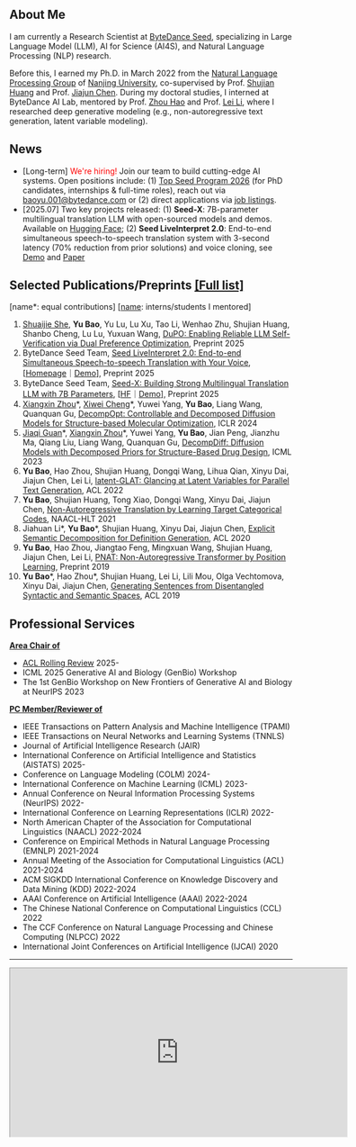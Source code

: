 ## About Me

I am currently a Research Scientist at [ByteDance Seed](https://seed.bytedance.com/), specializing in Large Language Model (LLM), AI for Science (AI4S), and Natural Language Processing (NLP) research.

Before this, I earned my Ph.D. in March 2022 from  the [Natural Language Processing Group](http://nlp.nju.edu.cn/homepage/) of [Nanjing University](https://grawww.nju.edu.cn/main.htm), co-supervised by Prof. [Shujian Huang](http://nlp.nju.edu.cn/huangsj/) and Prof. [Jiajun Chen](https://cs.nju.edu.cn/chenjiajun/). During my doctoral studies, I interned at ByteDance AI Lab, mentored by Prof. [Zhou Hao](https://zhouh.github.io/) and Prof. [Lei Li](https://lileicc.github.io/), where I researched deep generative modeling (e.g., non-autoregressive text generation, latent variable modeling).

<!--<center><a href="mailto:nlp.baoy@gmail.com">[Email]</a> <a href="./files/baoy_CV.pdf">[CV]</a></center>-->
## News

- [Long-term] <span style="color:red;">We're hiring!</span> Join our team to build cutting-edge AI systems. Open positions include: (1) [Top Seed Program 2026](https://seed.bytedance.com/zh/topseed?view_from=homepage_tab) (for PhD candidates, internships & full-time roles), reach out via <a href="mailto:baoyu.001@bytedance.com">baoyu.001@bytedance.com</a> or (2) direct applications via [job listings](https://job.toutiao.com/s/_e74JFvZtw4).
- [2025.07] Two key projects released: (1) **Seed-X**: 7B-parameter multilingual translation LLM with open-sourced models and demos. Available on [Hugging Face](https://huggingface.co/collections/ByteDance-Seed/seed-x-6878753f2858bc17afa78543); (2) **Seed LiveInterpret 2.0**: End-to-end simultaneous speech-to-speech translation system with 3-second latency (70% reduction from prior solutions) and voice cloning, see [Demo](https://console.volcengine.com/ark/region:ark+cn-beijing/experience/voice?type=SI) and [Paper](https://arxiv.org/abs/2507.17527)

<!-- ### Awards

- 2022, Excellent Doctoral Paper Award, JiangSu Association of Artificial Intelligence.
- 2020, Outstanding Ph.D. Candidate, Nanjing University
- 2019, Artificial Intelligence Scholarship, Nanjing University
- 2019, Outstanding Graduate Student, Nanjing University -->

## Selected Publications/Preprints <a href="https://scholar.google.com/citations?authuser=1&user=TqMb6nMAAAAJ">[Full list]</a> 

\[name*: equal contributions\] \[<ins>name</ins>: interns/students I mentored\]

1. <ins>Shuaijie She</ins>, **Yu Bao**, Yu Lu, Lu Xu, Tao Li, Wenhao Zhu, Shujian Huang, Shanbo Cheng, Lu Lu, Yuxuan Wang, [DuPO: Enabling Reliable LLM Self-Verification via Dual Preference Optimization](https://huggingface.co/papers/2508.14460), Preprint 2025
2. ByteDance Seed Team, [Seed LiveInterpret 2.0: End-to-end Simultaneous Speech-to-speech Translation with Your Voice](https://arxiv.org/abs/2507.17527), [[Homepage](https://seed.bytedance.com/zh/seed_liveinterpret)｜[Demo](https://console.volcengine.com/ark/region:ark+cn-beijing/experience/voice?type=SI)], Preprint 2025
3. ByteDance Seed Team, [Seed-X: Building Strong Multilingual Translation LLM with 7B Parameters](https://arxiv.org/abs/2507.13618), [[HF](https://huggingface.co/collections/ByteDance-Seed/seed-x-6878753f2858bc17afa78543)｜[Demo](https://huggingface.co/spaces/ByteDance-Seed/Seed-X)], Preprint 2025
4. <ins>Xiangxin Zhou</ins>\*, <ins>Xiwei Cheng</ins>\*, Yuwei Yang, **Yu Bao**, Liang Wang, Quanquan Gu, [DecompOpt: Controllable and Decomposed Diffusion Models for Structure-based Molecular Optimization](https://arxiv.org/abs/2403.13829), ICLR 2024
5. <ins>Jiaqi Guan</ins>\*, <ins>Xiangxin Zhou</ins>\*, Yuwei Yang, **Yu Bao**, Jian Peng, Jianzhu Ma, Qiang Liu, Liang Wang, Quanquan Gu, [DecompDiff: Diffusion Models with Decomposed Priors for Structure-Based Drug Design](https://arxiv.org/abs/2403.07902), ICML 2023
6. **Yu Bao**, Hao Zhou, Shujian Huang, Dongqi Wang, Lihua Qian, Xinyu Dai, Jiajun Chen, Lei Li, [latent-GLAT: Glancing at Latent Variables for Parallel Text Generation](https://baoy-nlp.github.io/files/Latent_GLAT.pdf), ACL 2022
7. **Yu Bao**, Shujian Huang, Tong Xiao, Dongqi Wang, Xinyu Dai, Jiajun Chen, [Non-Autoregressive Translation by Learning Target Categorical Codes](https://aclanthology.org/2021.naacl-main.458.pdf), NAACL-HLT 2021
8. Jiahuan Li*, **Yu Bao**\*, Shujian Huang, Xinyu Dai, Jiajun Chen, [Explicit Semantic Decomposition for Definition Generation](https://virtual.acl2020.org/paper_main.65.html), ACL 2020
9. **Yu Bao**, Hao Zhou, Jiangtao Feng, Mingxuan Wang, Shujian Huang, Jiajun Chen, Lei Li, [PNAT: Non-Autoregressive Transformer by Position Learning](https://arxiv.org/abs/1911.10677), Preprint 2019
10. **Yu Bao**\*, Hao Zhou*, Shujian Huang, Lei Li, Lili Mou, Olga Vechtomova, Xinyu Dai, Jiajun Chen, [Generating Sentences from Disentangled Syntactic and Semantic Spaces](https://aclanthology.org/P19-1602.pdf), ACL 2019


<!-- ### Invited Talks

- Grammar Learning and Its Application for Molecular Design, Tsinghua University AIR, Oct. 2022.
- latent-GLAT: Glancing at Latent Variables for Parallel Text Generation, CIPSC & PaperWeekly & MLNLP, ACL-IJCAI-SIGIR, Apr. — May. 2022.
- Research and Development of Parallel Text Generation, ByteDance AI Lab, Oct. 2021.
- Advice for Undergraduate Students, Northeast Forestry University, Nov. 2020. -->

## Professional Services

**<u>Area Chair of</u>**

- [ACL Rolling Review](https://aclrollingreview.org/reviewing) 2025-
- ICML 2025 Generative AI and Biology (GenBio) Workshop
- The 1st GenBio Workshop on New Frontiers of Generative AI and Biology at NeurIPS 2023

**<u>PC Member/Reviewer of</u>**

- IEEE Transactions on Pattern Analysis and Machine Intelligence (TPAMI)
- IEEE Transactions on Neural Networks and Learning Systems (TNNLS)
- Journal of Artificial Intelligence Research (JAIR)
- International Conference on Artificial Intelligence and Statistics (AISTATS) 2025-
- Conference on Language Modeling (COLM) 2024-
- International Conference on Machine Learning (ICML) 2023-
- Annual Conference on Neural Information Processing Systems (NeurIPS) 2022-
- International Conference on Learning Representations (ICLR) 2022-
- North American Chapter of the Association for Computational Linguistics (NAACL) 2022-2024
- Conference on Empirical Methods in Natural Language Processing (EMNLP) 2021-2024
- Annual Meeting of the Association for Computational Linguistics (ACL) 2021-2024
- ACM SIGKDD International Conference on Knowledge Discovery and Data Mining (KDD) 2022-2024
- AAAI Conference on Artificial Intelligence (AAAI) 2022-2024
- The Chinese National Conference on Computational Linguistics (CCL) 2022
- The CCF Conference on Natural Language Processing and Chinese Computing (NLPCC) 2022
- International Joint Conferences on Artificial Intelligence (IJCAI) 2020

---
<center>
  <iframe src="https://calendar.google.com/calendar/embed?height=300&wkst=1&bgcolor=%23ffffff&ctz=Asia%2FShanghai&mode=AGENDA&showTabs=0&showTitle=1&showNav=0&showPrint=0&showTz=0&showCalendars=0&title=Schedule&src=d2VpZmVuZ2xpdXl1ZUBnbWFpbC5jb20&src=Z3IwY2l0a3NpMjQ5b3RhbGxuYWVjY2ZhamxlNmlkMm1AaW1wb3J0LmNhbGVuZGFyLmdvb2dsZS5jb20&color=%237986CB&color=%23E67C73" style="border-width:1" width="600" height="300" frameborder="0" scrolling="no">
  </iframe>
</center>

<center>
  <script type='text/javascript' id='clustrmaps' src='//cdn.clustrmaps.com/map_v2.js?cl=080808&w=353&t=tt&d=RXIJvl1M9HfHAiXc7AJe-qo0sHke2u_46ckL7Qp5HrY&co=ffffff&cmo=3acc3a&cmn=ff5353&ct=808080'></script>
</center>


<!--
**baoy-nlp/baoy-nlp** is a ✨ _special_ ✨ repository because its `README.md` (this file) appears on your GitHub profile.
Here are some ideas to get you started:

- 🔭 I’m currently working on ...
- 🌱 I’m currently learning ...
- 👯 I’m looking to collaborate on ...
- 🤔 I’m looking for help with ...
- 💬 Ask me about ...
- 📫 How to reach me: ...
- 😄 Pronouns: ...
- ⚡ Fun fact: ...
-->
